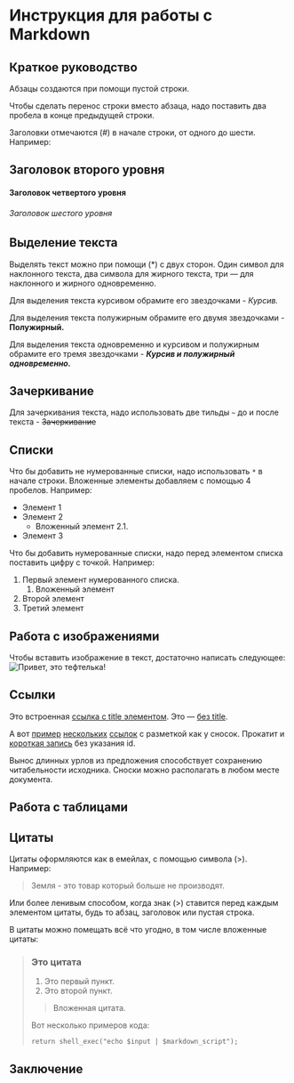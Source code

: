 # Инструкция для работы с Markdown

## Краткое руководство
Абзацы создаются при помощи пустой строки.

Чтобы сделать перенос строки вместо абзаца, надо поставить два пробела в конце предыдущей строки.

Заголовки отмечаются (#) в начале строки, от одного до шести. Например:
## Заголовок второго уровня
#### Заголовок четвертого уровня
###### Заголовок шестого уровня

## Выделение текста

Выделять текст можно при помощи (*) с двух сторон. Один символ для наклонного текста, два символа для жирного текста, три — для наклонного и жирного одновременно.

Для выделения текста курсивом обрамите его звездочками - *Курсив.*

Для выделения текста полужирным обрамите его двумя звездочками - **Полужирный.**

Для выделения текста одновременно и курсивом и полужирным обрамите его тремя звездочками - ***Курсив и полужирный одновременно.***

## Зачеркивание
Для зачеркивания текста, надо использовать две тильды `~` до и после текста - ~~Зачеркивание~~

## Списки
Что бы добавить не нумерованные списки, надо использовать `*` в начале строки. Вложенные элементы добавляем с помощью 4 пробелов. Например:
* Элемент 1
* Элемент 2
    * Вложенный элемент 2.1.
* Элемент 3

Что бы добавить нумерованные списки, надо перед элементом списка поставить цифру с точкой. Например: 
1. Первый элемент нумерованного списка.
    1. Вложенный элемент
2. Второй элемент
2. Третий элемент

## Работа с изображениями

Чтобы вставить изображение в текст, достаточно написать следующее:
![Привет, это тефтелька!](Teftelka1.jpg)

## Ссылки

Это встроенная [ссылка с title элементом](http://example.com/link "Я ссылка"). Это — [без title](http://example.com/link).

А вот [пример][1] [нескольких][2] [ссылок][id] с разметкой как у сносок. Прокатит и [короткая запись][] без указания id.

[1]: http://example.com/ "Optional Title Here"
[2]: http://example.com/some
[id]: http://example.com/links (Optional Title Here)
[короткая запись]: http://example.com/short

Вынос длинных урлов из предложения способствует сохранению читабельности исходника. Сноски можно располагать в любом месте документа.

## Работа с таблицами

## Цитаты

Цитаты оформляются как в емейлах, с помощью символа (>).
Например:

> Земля - это товар который больше не производят.

Или более ленивым способом, когда знак (>) ставится перед каждым элементом цитаты, будь то абзац, заголовок или пустая строка.

В цитаты можно помещать всё что угодно, в том числе вложенные цитаты:

> ### Это цитата
>
> 1.   Это первый пункт.
> 2.   Это второй пункт.
>
> > Вложенная цитата.
>
> Вот несколько примеров кода:
>
>     return shell_exec("echo $input | $markdown_script");

## Заключение

